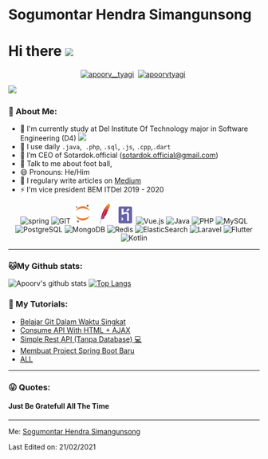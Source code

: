 # Sogumontar Hendra Simangunsong

# Hi there <img src="https://github.com/TheDudeThatCode/TheDudeThatCode/blob/master/Assets/Hi.gif" width="29px">
<p align="center">
<a href="https://instagram.com/sotardokofficial?igshid=2jzua12duufs" target="blank"><img align="center" src="https://cdn.jsdelivr.net/npm/simple-icons@3.0.1/icons/instagram.svg" alt="apoorv__tyagi" height="20" width="20" /></a>&nbsp;
<a href="https://www.linkedin.com/in/sogumontar-hendra-simangunsong-a9ab1217b/" target="blank"><img align="center" src="https://cdn.jsdelivr.net/npm/simple-icons@3.0.1/icons/linkedin.svg" alt="apoorvtyagi" height="20" width="20" /></a>&nbsp;
</p>

![](https://camo.githubusercontent.com/992babdffd8c74a1502de375fbdf7e4d54773242/68747470733a2f2f6d656469612e67697068792e636f6d2f6d656469612f53576f536b4e36447854737a71494b4571762f67697068792e676966)

### 🤵 About Me:
- 🏦 I'm currently study at Del Institute Of Technology major in Software Engineering (D4)
  <img src="https://media.giphy.com/media/WUlplcMpOCEmTGBtBW/giphy.gif" width="30">
- 🤔 I use daily ```.java```,``` .php```, ```.sql```, ```.js```, ```.cpp```,```.dart```
- 🌱 I’m CEO of Sotardok.official (sotardok.official@gmail.com)
- 💬 Talk to me about foot ball, 
- 😄 Pronouns: He/Him
- 📝 I regulary write articles on [Medium](https://medium.com/@sogumontarHendraSimangunsong) 
- ⚡ I'm vice president BEM ITDel 2019 - 2020

<p align="center">  
<img src="https://www.vectorlogo.zone/logos/springio/springio-icon.svg" alt="spring" width="35" height="35"/>
<img src="https://upload.wikimedia.org/wikipedia/commons/e/e0/Git-logo.svg" alt="GIT" width="45" height="45"/> 
<img src="https://raw.githubusercontent.com/github/explore/80688e429a7d4ef2fca1e82350fe8e3517d3494d/topics/jupyter-notebook/jupyter-notebook.png" alt="IPYNB" width="40" height="40"/> 
<img src="https://raw.githubusercontent.com/github/explore/80688e429a7d4ef2fca1e82350fe8e3517d3494d/topics/maven/maven.png" alt="MAVEN" width="40" height="40"/>
<img src="https://raw.githubusercontent.com/devicons/devicon/master/icons/heroku/heroku-plain.svg" alt="HEROKU" width="35" height="35"/>
<img src="https://png2.cleanpng.com/sh/61095d124cfe0685c0462bdf021e5be9/L0KzQYm3VMMxN5J3iZH0aYP2gLBuTgZ2bV5vi59zYYbkg7T5igB1NZJzfAd1YYLtg37tkv9vfF5mhtY2YnHme37sjvR0NaVARadqZUblQ7W8g8dja2c4RqsDNUW5Q4i7UcUzPWE7UKkAN0i0SIK1kP5o/kisspng-vue-js-javascript-angularjs-front-and-back-ends-ty-5ae6b3d5c7bc63.9855637415250687578181.png" alt="Vue.js" width="40" height="35"/>
<img src="https://png2.cleanpng.com/sh/985a01471981bb6ee1e9f407734859e8/L0KzQYm3VMA3N6J2iZH0aYP2gLBuTfpifpIyhNHwbz3zgrFukvFudZpzf591YX7qhbLuhb1raadmReJ1dX2wRbLqVBJmbmM5fKc9NUKxRYW6WMg4O2I2TaQ8MEO8SYm9U8E3QF91htk=/kisspng-java-logo-programming-language-java-plum-5ac7bef24d5452.5438873115230399863168.png" alt="Java" width="25" height="40"/>
<img src="https://www.freepnglogos.com/uploads/php-logo-png/php-logo-php-elephant-logo-vectors-download-5.png" alt="PHP" width="50" height="40"/>
<img src="https://www.freepnglogos.com/uploads/logo-mysql-png/logo-mysql-mysql-and-moodle-elearningworld-5.png" alt="MySQL" width="50" height="40"/>
<img src="https://png2.cleanpng.com/sh/71aeb4ebbc0f8d3c6d5677e671feb67a/L0KzQYm3U8E2N6lAj5H0aYP2gLBuTgBwe6Vsitd8cXywfLFuj71kd551jeZucj32f7f7lBFzbV5peeZqYnH2dX72kPVvNaR0jeRsZT35dbT7jCIucZ5mf9d8LUXkcbK5VvUybZcATqM6LkO4QYW3WcA0OWY3SaM5MEW0Q4qBUcQveJ9s/kisspng-postgresql-logo-computer-software-database-open-source-vector-images-5aaa26e1ef9611.3514090315211005139814.png" alt="PostgreSQL" width="40" height="40"/>
<img src="https://www.pngrepo.com/png/303232/180/mongodb-logo.png" alt="MongoDB" width="50" height="50"/>
<img src="https://www.pngrepo.com/png/303460/180/redis-logo.png" alt="Redis" width="40" height="40"/>
<img src="https://www.pngrepo.com/png/303574/180/elasticsearch-logo.png" alt="ElasticSearch" width="40" height="40"/>
<img src="https://www.pngrepo.com/png/303672/180/laravel-1-logo.png" alt="Laravel" width="40" height="40"/>
<img src="https://upload.wikimedia.org/wikipedia/commons/1/17/Google-flutter-logo.png" alt="Flutter" width="45" height="25"/>
<img src="https://www.pngrepo.com/png/303617/180/kotlin-1-logo.png" alt="Kotlin" width="45" height="25"/>
</p>

---
### 🐱My Github stats:
![Apoorv's github stats](https://github-readme-stats.vercel.app/api?username=sogumontar&count_private=true&show_icons=true&title_color=fff857&icon_color=8ac900&text_color=daf7dc&bg_color=151515&hide=[%22stars%22])
[![Top Langs](https://github-readme-stats.vercel.app/api/top-langs/?username=sogumontar&count_private=true&layout=compact&text_color=daf7dc&bg_color=151515)](https://github.com/anuraghazra/github-readme-stats)


### 📕 My Tutorials:
<!-- BLOG-POST-LIST:START -->
- [Belajar Git Dalam Waktu Singkat](https://medium.com/easyread/belajar-git-dari-dasar-dalam-waktu-singkat-github-82e5e7880b4e)
- [Consume API With HTML + AJAX](https://medium.com/easyread/consume-api-with-html-ajax-37ab7fb42538)
- [Simple Rest API (Tanpa Database) 💻](https://medium.com/@sogumontarHendraSimangunsong/simple-rest-api-tanpa-database-3b1fca1e1261)
- [Membuat Project Spring Boot Baru](https://medium.com/easyread/membuat-project-spring-boot-baru-62d3b8e52b49)
- [ALL](https://medium.com/@sogumontarHendraSimangunsong)
<!-- BLOG-POST-LIST:END -->
---

### 😜 Quotes:
#### Just Be Gratefull All The Time 

----
Me: [Sogumontar Hendra Simangunsong](https://github.com/sogumontar)

Last Edited on: 21/02/2021